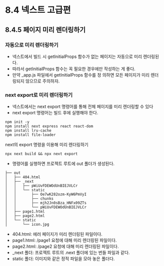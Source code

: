 # 8.4 넥스트 고급편
## 8.4.5 페이지 미리 렌더링하기
### 자동으로 미리 렌더링하기

* 넥스트에서 빌드 시 getInitialProps 함수가 없는 페이지는 자동으로 미리 렌더링된다.
* 따라서 getInitialProps 함수는 꼭 필요한 경우에만 작성하는 게 좋다.
* 만약 _app.js 파일에서 getInitialProps 함수를 정 의하면 모든 페이지가 미리 렌더링되지 않으므로 주의하자.

### next export로 미리 렌더링하기

* 넥스트에서는 next export 명령어를 통해 전체 페이지를 미리 렌더링할 수 있다
* next export 명령어는 빌드 후에 실행해야 한다.

```
npm init -y
npm install next express react react-dom
npm install lru-cache
npm install file-loader
```

next의 export 명령을 이용해 미리 렌더링하기
```
npx next build && npx next export
```

* 명령어를 실행하면 프로젝트 루트에 out 폴더가 생성된다.

```
├── out
│   ├── 404.html
│   ├── _next
│   │   ├── pWiUvFDEWOdUnBIEJVLCr
│   │   └── static
│   │       ├── Oe7wK282ozm-KyW6PmVyI
│   │       ├── chunks
│   │       ├── mjh2Jn0sBza_HNFx09ZTs
│   │       └── pWiUvFDEWOdUnBIEJVLCr
│   ├── page1.html
│   ├── page2.html
│   └── static
│       └── icon.jpg
```

* 404.html: 에러 페이지가 미리 렌더링된 파일이다.
* page1.html: /page1 요청에 대해 미리 렌더링된 파일이다.
* page2.html: /page2 요청에 대해 미리 렌더링된 파일이다.
* _next 폴더: 프로젝트 루트의 .next 폴더에 있는 번들 파일과 같다.
* static 폴더: 이미지와 같은 정적 파일을 모아 놓은 폴더다.



